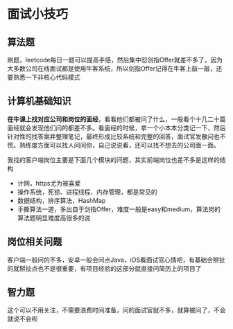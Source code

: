 # 面试小技巧

## 算法题

刷题，leetcode每日一题可以提高手感，然后集中怼剑指Offer就差不多了，因为大多数公司在线面试都是使用牛客系统，所以剑指Offer记得在牛客上敲一敲，还要熟悉一下非核心代码模式

## 计算机基础知识

**在牛课上找对应公司和岗位的面经**，看看他们都被问了什么，一般看个十几二十篇面经就会发现他们问的都差不多。看面经的时候，拿一个小本本分类记一下，然后针对性的找答案并整理笔记，最终形成比较系统和完整的回答，面试官发散问也不慌。熟练度方面可以找人问问你，自己说说看，还可以找不想去的公司面一面。

我找的客户端岗位主要是下面几个模块的问题，其实前端岗位也差不多是这样的结构

- 计网，https尤为被喜爱
- 操作系统，死锁、进程线程、内存管理，都是常见的
- 数据结构，排序算法，HashMap
- 手撕算法一道，多出自于剑指Offer，难度一般是easy和medium，算法岗的算法题明显难度高很多的说

## 岗位相关问题

客户端一般问的不多，安卓一般会问点Java，iOS看面试官心情吧，有基础会掰扯的就掰扯点也不是很重要，有项目经验的这部分就直接问简历上的项目了

## 智力题

这个可以不用关注，不需要浪费时间准备，问的面试官就不多，就算被问了，不会就说不会呗
